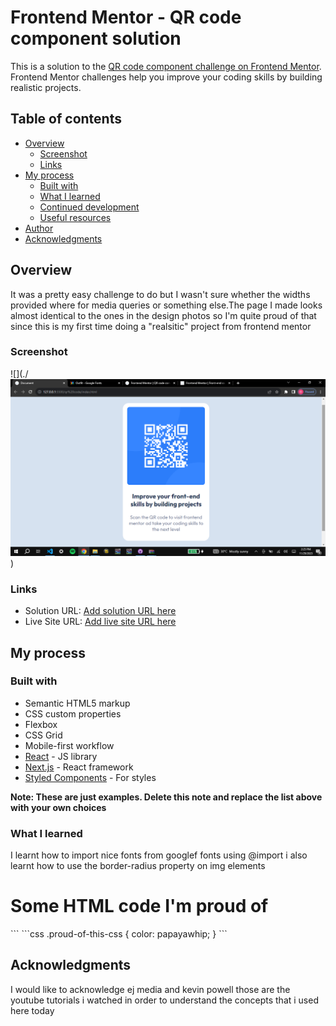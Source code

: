 # Frontend Mentor - QR code component solution

This is a solution to the [QR code component challenge on Frontend Mentor](https://www.frontendmentor.io/challenges/qr-code-component-iux_sIO_H). Frontend Mentor challenges help you improve your coding skills by building realistic projects. 

## Table of contents

- [Overview](#overview)
  - [Screenshot](#screenshot)
  - [Links](#links)
- [My process](#my-process)
  - [Built with](#built-with)
  - [What I learned](#what-i-learned)
  - [Continued development](#continued-development)
  - [Useful resources](#useful-resources)
- [Author](#author)
- [Acknowledgments](#acknowledgments)



## Overview
It was a pretty easy challenge to do but I wasn't sure whether the widths provided where for media queries or something else.The page I made looks almost identical to the ones in the design photos so I'm quite proud of that since this is my first time doing a "realsitic" project from frontend mentor
### Screenshot

![](./![Alt text](<../Screenshot (45).png>))


### Links

- Solution URL: [Add solution URL here](https://your-solution-url.com)
- Live Site URL: [Add live site URL here](https://your-live-site-url.com)

## My process

### Built with

- Semantic HTML5 markup
- CSS custom properties
- Flexbox
- CSS Grid
- Mobile-first workflow
- [React](https://reactjs.org/) - JS library
- [Next.js](https://nextjs.org/) - React framework
- [Styled Components](https://styled-components.com/) - For styles

**Note: These are just examples. Delete this note and replace the list above with your own choices**

### What I learned

I learnt how to import nice fonts from googlef fonts using @import i also learnt how to use the border-radius property on img elements
<h1>Some HTML code I'm proud of</h1>
```
```css
.proud-of-this-css {
  color: papayawhip;
}
```



## Acknowledgments

I would like to acknowledge ej media and kevin powell those are the youtube tutorials i watched in order to understand the concepts that i used here today

